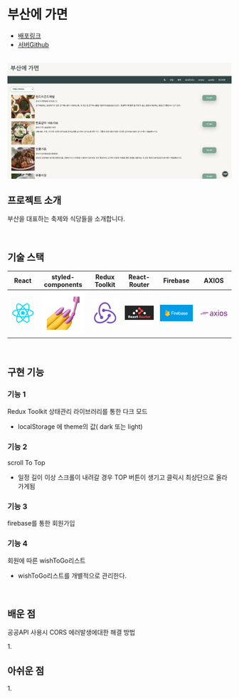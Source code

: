 # 부산에 가면

* [배포링크](https://pusan.vercel.app/)
* [서버Github](https://github.com/anotheranotherhoon/openAPIserver)
<p align="center">
  <br>
  <img src="./images/common/thumbnail.png">
  <br>
</p>


## 프로젝트 소개

<p align="justify">
부산을 대표하는 축제와 식당들을 소개합니다.
</p>


<br>

## 기술 스택

| React | styled-components |  Redux Toolkit   |  React-Router   | Firebase|AXIOS|
| :--------: | :--------: | :------: | :-----: |:------: |:------:
|   ![reactjs]    |   ![styledcomponents]    | ![redux] | ![reactrouter] |![firebase]|![axios]|





<br>

## 구현 기능

### 기능 1
Redux Toolkit 상태관리 라이브러리를 통한 다크 모드
* localStorage 에 theme의 값( dark 또는 light)
### 기능 2
scroll To Top

* 일정 길이 이상 스크롤이 내려갈 경우 TOP 버튼이 생기고 클릭시 최상단으로 올라가게됨

### 기능 3
firebase를 통한 회원가입

### 기능 4
회원에 따른 wishToGo리스트
* wishToGo리스트를 개별적으로 관리한다.
<br>

## 배운 점 
공공API 사용시 CORS 에러발생에대한 해결 방법


<p align="justify">
1. 
</p>


## 아쉬운 점

<p align="justify">
1. 
</p>

<br>



<!-- Stack Icon Refernces -->

[reactjs]: /images/stack/reactjs.png
[styledcomponents]: /images/stack/styledcomponents.png
[redux]: /images/stack/redux.png
[reactrouter]: /images/stack/reactrouter.png
[firebase]: /images/stack/firebase.png
[axios]:/images/stack/axios.png